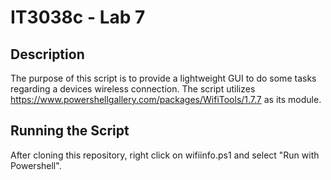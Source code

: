 # IT3038c - Lab 7

## Description
The purpose of this script is to provide a lightweight GUI to do some tasks regarding a devices wireless connection. The script utilizes https://www.powershellgallery.com/packages/WifiTools/1.7.7 as its module.

## Running the Script
After cloning this repository, right click on wifiinfo.ps1 and select "Run with Powershell".
